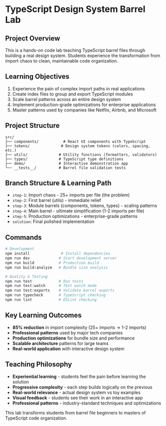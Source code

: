 # TypeScript Design System Barrel Lab

## Project Overview
This is a hands-on code lab teaching TypeScript barrel files through building a real design system. Students experience the transformation from import chaos to clean, maintainable code organization.

## Learning Objectives
1. Experience the pain of complex import paths in real applications
2. Create index files to group and export TypeScript modules  
3. Scale barrel patterns across an entire design system
4. Implement production-grade optimizations for enterprise applications
5. Master patterns used by companies like Netflix, Airbnb, and Microsoft

## Project Structure
```
src/
├── components/           # React UI components with TypeScript
├── tokens/              # Design system tokens (colors, spacing, etc.)
├── utils/              # Utility functions (formatters, validators)
├── types/              # TypeScript type definitions
├── demo/               # Interactive demonstration app
└── __tests__/          # Barrel file validation tests
```

## Branch Structure & Learning Path
- `step-1`: Import chaos - 25+ imports per file (the problem)
- `step-2`: First barrel (utils) - immediate relief  
- `step-3`: Module barrels (components, tokens, types) - scaling patterns
- `step-4`: Main barrel - ultimate simplification (1-2 imports per file)
- `step-5`: Production optimizations - enterprise-grade patterns
- `solution`: Final polished implementation

## Commands
```bash
# Development
npm install              # Install dependencies  
npm run dev             # Start development server
npm run build           # Production build
npm run build:analyze   # Bundle size analysis

# Quality & Testing
npm run test            # Run tests
npm run test:watch      # Test watch mode
npm run test:exports    # Validate barrel exports
npm run typecheck       # TypeScript checking
npm run lint            # ESLint checking
```

## Key Learning Outcomes
- **85% reduction** in import complexity (25+ imports → 1-2 imports)
- **Professional patterns** used by major tech companies
- **Production optimizations** for bundle size and performance
- **Scalable architecture** patterns for large teams
- **Real-world application** with interactive design system

## Teaching Philosophy
- **Experiential learning** - students feel the pain before learning the solution
- **Progressive complexity** - each step builds logically on the previous
- **Real-world relevance** - actual design system vs toy examples
- **Visual feedback** - students see their work in an interactive app
- **Professional patterns** - industry-standard techniques and optimizations

This lab transforms students from barrel file beginners to masters of TypeScript code organization.